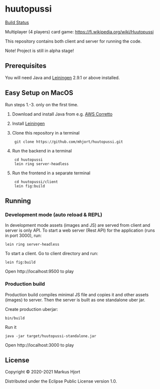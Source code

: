 # huutopussi

[Build Status](https://github.com/mhjort/huutopussi/.github/workflows/clojure.yml/badge.svg)

Multiplayer (4 players) card game: https://fi.wikipedia.org/wiki/Huutopussi

This repository contains both client and server for running the code.

Note! Project is still in alpha stage!

## Prerequisites

You will need Java and [Leiningen](https://leiningen.org/) 2.9.1 or above installed.

## Easy Setup on MacOS

Run steps 1.-3. only on the first time.

1. Download and install Java from e.g. [AWS Corretto](https://corretto.aws/downloads/latest/amazon-corretto-11-x64-macos-jdk.pkg)

1. Install [Leiningen](https://leiningen.org/)

1. Clone this repository in a terminal

        git clone https://github.com/mhjort/huutopussi.git

1. Run the backend in a terminal

        cd huutopussi
        lein ring server-headless

2. Run the frontend in a separate terminal

        cd huutopussi/client
        lein fig:build

## Running

### Development mode (auto reload & REPL)

In development mode assets (images and JS) are served from client and server is only API.
To start a web server (Rest API) for the application (runs in port 3000), run:

    lein ring server-headless

To start a client. Go to client directory and run:

    lein fig:build

Open http://localhost:9500 to play

### Production build

Production build compiles minimal JS file and copies it and other assets (images) to server.
Then the server is built as one standalone uber jar.

Create production uberjar:

    bin/build

Run it

    java -jar target/huutopussi-standalone.jar

Open http://localhost:3000 to play

## License

Copyright © 2020-2021 Markus Hjort

Distributed under the Eclipse Public License version 1.0.
